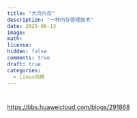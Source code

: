 ```yaml
---
title: "大页内存"
description: "一种内存管理技术"
date: 2025-06-13
image: 
math: 
license: 
hidden: false
comments: true
draft: true
categories:
  - Linux内核
---
```


# 
https://bbs.huaweicloud.com/blogs/291868